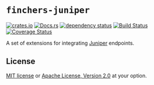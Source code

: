 # `finchers-juniper`

[![crates.io](https://img.shields.io/crates/v/finchers-juniper.svg)](https://crates.io/crates/finchers-juniper)
[![Docs.rs](https://docs.rs/finchers-juniper/badge.svg)](https://docs.rs/finchers-juniper)
[![dependency status](https://deps.rs/crate/finchers-juniper/0.2.1/status.svg)](https://deps.rs/crate/finchers-juniper/0.2.1)
[![Build Status](https://travis-ci.org/finchers-rs/finchers-juniper.svg?branch=master)](https://travis-ci.org/finchers-rs/finchers-juniper)
[![Coverage Status](https://coveralls.io/repos/github/finchers-rs/finchers-juniper/badge.svg?branch=master)](https://coveralls.io/github/finchers-rs/finchers-juniper?branch=master)

A set of extensions for integrating [Juniper] endpoints.

[Juniper]: https://github.com/graphql-rust/juniper

## License

[MIT license](../LICENSE-MIT) or [Apache License, Version 2.0](../LICENSE-APACHE) at your option.
